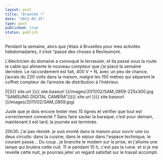 ```yaml
---
layout: post
title: "branché !"
date: "2011-02-25"
type: post
published: true
status: publish
---
```


Pendant la semaine, alors que j’étais à Bruxelles pour mes activités hebdomadaires, il s’est ^passé des choses à Revleumont.

L’électricien du domaine a convoqué le terrassier, et ila passé sous la route le cable qui alimente le nouveau compteur que j’ai placé la semaine dernière. Le raccordement est fait, 400 V + N, avec un peu de chance, j’aurais du 220 volts dans la maison, malgré les 150 mètres qui séparent le coffret compteur de l’armoire de distribution à l’intérieur.

[![]({{ site.url }}{{ site.baseurl }}/images/2011/02/SAM_0859-225x300.jpg "SAMSUNG DIGITAL CAMERA")]({{ site.url }}{{ site.baseurl }}/images/2011/02/SAM_0859.jpg)

Juste que je dois encore tester mes 15 lignes et vérifier que tout est correctement connecté ? Sans faire sauter la baraque; c’est pour demain, maintenant il est tard, la journée est terminée.

20h30. j'ai pas résisté. je suis monté dans la maison pour ouvrir une ou deux circuits: dans la cuisine, dans le séjour dans l'espace technique, le courant passe... Du coup , je branche le modem sur la prise, et j'allume une lampe qui brulera cette nuit. 11 w pendant 10 h, c'est pas la ruine. et si je me reveille cette nuit, je pourrais jeter un regard satisfait sur le travail accompli.

